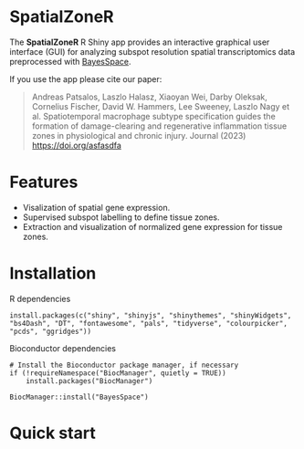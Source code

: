 # SpatialZoneR

The **SpatialZoneR** R Shiny app provides an interactive graphical user interface (GUI) for analyzing subspot resolution spatial transcriptomics data preprocessed with [BayesSpace](https://doi.org/10.1038/s41587-021-00935-2).

If you use the app please cite our paper:
> Andreas Patsalos, Laszlo Halasz, Xiaoyan Wei, Darby Oleksak, Cornelius Fischer, David W. Hammers, Lee Sweeney, Laszlo Nagy et al. Spatiotemporal macrophage subtype specification guides the formation of damage-clearing and regenerative inflammation tissue zones in physiological and chronic injury. Journal (2023) https://doi.org/asfasdfa

# Features
- Visalization of spatial gene expression.
- Supervised subspot labelling to define tissue zones.
- Extraction and visualization of normalized gene expression for tissue zones.

# Installation
R dependencies
```
install.packages(c("shiny", "shinyjs", "shinythemes", "shinyWidgets", "bs4Dash", "DT", "fontawesome", "pals", "tidyverse", "colourpicker", "pcds", "ggridges"))
```

Bioconductor dependencies
```
# Install the Bioconductor package manager, if necessary
if (!requireNamespace("BiocManager", quietly = TRUE))
    install.packages("BiocManager")

BiocManager::install("BayesSpace")
```
# Quick start

